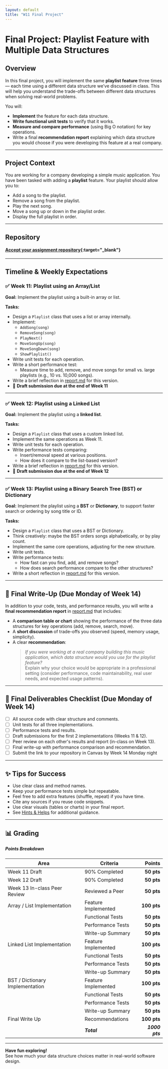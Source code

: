 ```yaml
---
layout: default
title: "W11 Final Project"
---
```


# Final Project: Playlist Feature with Multiple Data Structures

## Overview

In this final project, you will implement the same **playlist feature** three times — each time using a different data structure we’ve discussed in class. This will help you understand the trade-offs between different data structures when solving real-world problems.

You will:
- **Implement** the feature for each data structure.
- **Write functional unit tests** to verify that it works.
- **Measure and compare performance** (using Big O notation) for key operations.
- Write a final **recommendation report** explaining which data structure you would choose if you were developing this feature at a real company.

---

## Project Context

You are working for a company developing a simple music application. You have been tasked with adding a **playlist** feature. Your playlist should allow you to:

- Add a song to the playlist.
- Remove a song from the playlist.
- Play the next song.
- Move a song up or down in the playlist order.
- Display the full playlist in order.

---

## Repository

#### [Accept your assignment repository](prove-classroom){:target="_blank"}

---

## Timeline & Weekly Expectations

### ✅ Week 11: Playlist using an Array/List

**Goal:** Implement the playlist using a built-in array or list.

**Tasks:**
- Design a `Playlist` class that uses a list or array internally.
- Implement:
  - `AddSong(song)`
  - `RemoveSong(song)`
  - `PlayNext()`
  - `MoveSongUp(song)`
  - `MoveSongDown(song)`
  - `ShowPlaylist()`
- Write unit tests for each operation.
- Write a short performance test:
  - Measure time to add, remove, and move songs for small vs. large playlists (e.g., 10 vs. 10,000 songs).
- Write a brief reflection in [report.md](report.md) for this version.
- 📌 **Draft submission due at the end of Week 11**

---

### ✅ Week 12: Playlist using a Linked List

**Goal:** Implement the playlist using a **linked list**.

**Tasks:**
- Design a `Playlist` class that uses a custom linked list.
- Implement the same operations as Week 11.
- Write unit tests for each operation.
- Write performance tests comparing:
  - Insert/removal speed at various positions.
  - How does it compare to the list-based version?
- Write a brief reflection in [report.md](report.md) for this version.
- 📌 **Draft submission due at the end of Week 12**

---

### ✅ Week 13: Playlist using a Binary Search Tree (BST) or Dictionary

**Goal:** Implement the playlist using a **BST** or **Dictionary**, to support faster search or ordering by song title or ID.

**Tasks:**
- Design a `Playlist` class that uses a BST or Dictionary.
- Think creatively: maybe the BST orders songs alphabetically, or by play count.
- Implement the same core operations, adjusting for the new structure.
- Write unit tests.
- Write performance tests:
  - How fast can you find, add, and remove songs?
  - How does search performance compare to the other structures?
- Write a short reflection in [report.md](report.md) for this version.

---

## 📝 Final Write-Up (Due Monday of Week 14)

In addition to your code, tests, and performance results, you will write a **final recommendation report** in [report.md](report.md) that includes:

- A **comparison table or chart** showing the performance of the three data structures for key operations (add, remove, search, move).
- A **short discussion** of trade-offs you observed (speed, memory usage, simplicity).
- A clear **recommendation**:
  > *If you were working at a real company building this music application, which data structure would you use for the playlist feature?*  
  > Explain why your choice would be appropriate in a professional setting (consider performance, code maintainability, real user needs, and expected usage patterns).

---

## 📌 Final Deliverables Checklist (Due Monday of Week 14)

- [ ] All source code with clear structure and comments.
- [ ] Unit tests for all three implementations.
- [ ] Performance tests and results.
- [ ] Draft submissions for the first 2 implementations (Weeks 11 & 12).
- [ ] Peer review on each other's results and report (in-class on Week 13).
- [ ] Final write-up with performance comparison and recommendation.
- [ ] Submit the link to your repository in Canvas by Week 14 Monday night

---

## ✨ Tips for Success

- Use clear class and method names.
- Keep your performance tests simple but repeatable.
- Feel free to add extra features (shuffle, repeat) if you have time.
- Cite any sources if you reuse code snippets.
- Use clear visuals (tables or charts) in your final report.
- See [Hints & Helps](prepare-hints) for additional guidance.

---

## 📊 Grading

##### Points Breakdown

| Area                            | Criteria            |         Points |
|---------------------------------|---------------------|---------------:|
| Week 11 Draft                   | 90% Completed       |     **50 pts** |
| Week 12 Draft                   | 90% Completed       |     **50 pts** |
| Week 13 In-class Peer Review    | Reviewed a Peer     |     **50 pts** |
| Array / List Implementation     | Feature Implemented |    **100 pts** |
|                                 | Functional Tests    |     **50 pts** |
|                                 | Performance Tests   |     **50 pts** |
|                                 | Write-up Summary    |     **50 pts** |
| Linked List Implementation      | Feature Implemented |    **100 pts** |
|                                 | Functional Tests    |     **50 pts** |
|                                 | Performance Tests   |     **50 pts** |
|                                 | Write-up Summary    |     **50 pts** |
| BST / Dictionary Implementation | Feature Implemented |    **100 pts** |
|                                 | Functional Tests    |     **50 pts** |
|                                 | Performance Tests   |     **50 pts** |
|                                 | Write-up Summary    |     **50 pts** |
| Final Write Up                  | Recommendations     |    **100 pts** |
|                                 | ***Total***         | ***1000 pts*** |

---

**Have fun exploring!**  
See how much your data structure choices matter in real-world software design.
